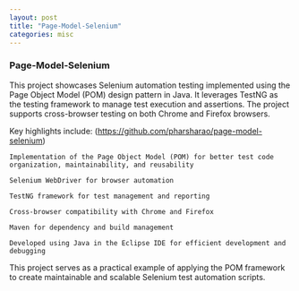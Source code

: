 ```yaml
---
layout: post
title: "Page-Model-Selenium"
categories: misc
---
```


### **Page-Model-Selenium**

This project showcases Selenium automation testing implemented using the Page Object Model (POM) design pattern in Java. It leverages TestNG as the testing framework to manage test execution and assertions. The project supports cross-browser testing on both Chrome and Firefox browsers.

Key highlights include: (https://github.com/pharsharao/page-model-selenium)

    Implementation of the Page Object Model (POM) for better test code organization, maintainability, and reusability

    Selenium WebDriver for browser automation

    TestNG framework for test management and reporting

    Cross-browser compatibility with Chrome and Firefox

    Maven for dependency and build management

    Developed using Java in the Eclipse IDE for efficient development and debugging

This project serves as a practical example of applying the POM framework to create maintainable and scalable Selenium test automation scripts.
